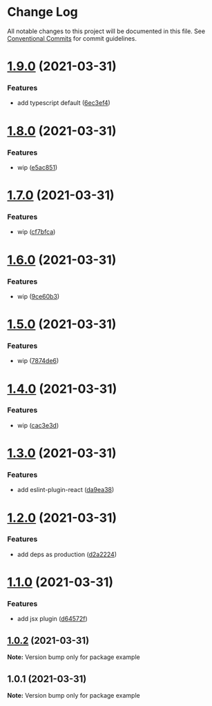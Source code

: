 # Change Log

All notable changes to this project will be documented in this file.
See [Conventional Commits](https://conventionalcommits.org) for commit guidelines.

# [1.9.0](https://github.com/trieb-work/config/compare/example@1.8.0...example@1.9.0) (2021-03-31)


### Features

* add typescript default ([6ec3ef4](https://github.com/trieb-work/config/commit/6ec3ef4db5cfe398c1333c670f04510e514ebf37))





# [1.8.0](https://github.com/trieb-work/config/compare/example@1.7.0...example@1.8.0) (2021-03-31)


### Features

* wip ([e5ac851](https://github.com/trieb-work/config/commit/e5ac8518e4a906ea312d1363675d2566ec7c22fd))





# [1.7.0](https://github.com/trieb-work/config/compare/example@1.6.0...example@1.7.0) (2021-03-31)


### Features

* wip ([cf7bfca](https://github.com/trieb-work/config/commit/cf7bfcafd3813cd8bdd2ac14c7f5480a6936fcac))





# [1.6.0](https://github.com/trieb-work/config/compare/example@1.5.0...example@1.6.0) (2021-03-31)


### Features

* wip ([9ce60b3](https://github.com/trieb-work/config/commit/9ce60b3d6708272a64b696f4585718f23a4d785b))





# [1.5.0](https://github.com/trieb-work/config/compare/example@1.4.0...example@1.5.0) (2021-03-31)


### Features

* wip ([7874de6](https://github.com/trieb-work/config/commit/7874de6f911d24f7fcdd138c6fa401aacd3360b1))





# [1.4.0](https://github.com/trieb-work/config/compare/example@1.3.0...example@1.4.0) (2021-03-31)


### Features

* wip ([cac3e3d](https://github.com/trieb-work/config/commit/cac3e3d6b5516af4c3a06abbcb4080eef296ad58))





# [1.3.0](https://github.com/trieb-work/config/compare/example@1.2.0...example@1.3.0) (2021-03-31)


### Features

* add eslint-plugin-react ([da9ea38](https://github.com/trieb-work/config/commit/da9ea38a1a4bcf5488c80afd0cb9cdcdbf7a7570))





# [1.2.0](https://github.com/trieb-work/config/compare/example@1.1.0...example@1.2.0) (2021-03-31)


### Features

* add deps as production ([d2a2224](https://github.com/trieb-work/config/commit/d2a2224b4938b83bff1dd47473235d92a85ef558))





# [1.1.0](https://github.com/trieb-work/config/compare/example@1.0.2...example@1.1.0) (2021-03-31)


### Features

* add jsx plugin ([d64572f](https://github.com/trieb-work/config/commit/d64572f996d862718d0dfcbdde38fab2de1959a5))





## [1.0.2](https://github.com/trieb-work/config/compare/example@1.0.1...example@1.0.2) (2021-03-31)

**Note:** Version bump only for package example





## 1.0.1 (2021-03-31)

**Note:** Version bump only for package example
